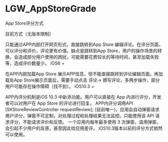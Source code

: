 # LGW_AppStoreGrade
App Store评分方式

目前方式（无版本限制）

只能通过APP内部打开网页形式，直接跳转到App Store 编辑评论。在评分页面，可以评分和评价，评论更有价值。缺点是跳转到App Store，用户的操作场景的转换，会造成部分用户使用的困扰，可能需要花费较长的等待时间，甚至加载失败等，造成评价数量少。
iOS6 +

在APP内部加载App Store 展示APP信息，但不能直接跳转到评论编辑页面。再加载处App Store展示页面后，需要手动点击 评论→ 撰写评论，多两步操作，部分用户可能存在操作障碍（找不到）。
iOS10.3 +

APP内评分机制是iOS 10.3 中新添功能。用户可以直接在 App 内进行评分，开发者可以对用户在 App Store 的评论进行回复。
APP内评分调用API [SKStoreReviewController requestReview]; (目前唯一)，应用会自动弹窗请求用户评分，弹窗不可定制，对处理过程和处理结果无法监控。只能使用该 API 请求评分，不能请求评价和反馈。
一个应用内每年最多使用 3 次弹窗，滥用弹窗，会引起不少用户的反感，甚至因此给应用差评。
iOS10.3版本以前的评分方式依然可以使用。
